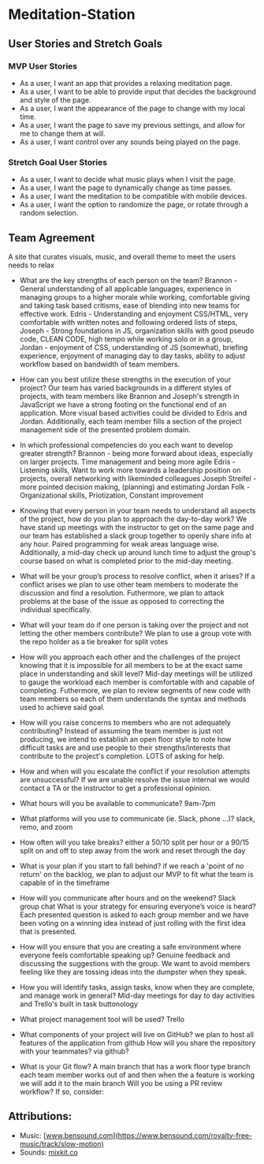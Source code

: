 # Meditation-Station


## User Stories and Stretch Goals

### MVP User Stories

* As a user, I want an app that provides a relaxing meditation page.
* As a user, I want to be able to provide input that decides the background and style of the page.
* As a user, I want the appearance of the page to change with my local time.
* As a user, I want the page to save my previous settings, and allow for me to change them at will.
* As a user, I want control over any sounds being played on the page.

### Stretch Goal User Stories

* As a user, I want to decide what music plays when I visit the page.
* As a user, I want the page to dynamically change as time passes.
* As a user, I want the meditation to be compatible with mobile devices.
* As a user, I want the option to randomize the page, or rotate through a random selection.


## Team Agreement

A site that curates visuals, music, and overall theme to meet the users needs to relax

* What are the key strengths of each person on the team?
Brannon - General understanding of all applicable languages, experience in managing groups to a higher morale while working, comfortable giving and taking task based critisms, ease of blending into new teams for effective work.
Edris - Understanding and enjoyment CSS/HTML, very comfortable with written notes and following ordered lists of steps,  
Joseph - Strong foundations in JS, organization skills with good pseudo code, CLEAN CODE, high tempo while working solo or in a group,
Jordan - enjoyment of CSS, understanding of JS (somewhat), briefing experience, enjoyment of managing day to day tasks,  ability to adjust workflow based on bandwidth of team members.

* How can you best utilize these strengths in the execution of your project?
Our team has varied backgrounds in a different styles of projects, with team members like Brannon and Joseph's strength in JavaScript we have a strong footing on the functional end of an application. More visual based activities could be divided to Edris and Jordan. Additionally, each team member fills a section of the project management side of the presented problem domain.

* In which professional competencies do you each want to develop greater strength?
Brannon - being more forward about ideas, especially on larger projects. Time management and being more agile
Edris - Listening skills, Want to work more towards a leadership position on projects, overall networking with likeminded colleagues
Joseph Streifel - more pointed decision making, (planning) and estimating
Jordan Folk - Organizational skills, Priotization, Constant improvement

* Knowing that every person in your team needs to understand all aspects of the project, how do you plan to approach the day-to-day work?
We have stand up meetings with the instructor to get on the same page and our team has established a slack group together to openly share info at any hour. Paired programming for weak areas language wise. Additionally, a mid-day check up around lunch time to adjust the group's course based on what is completed prior to the mid-day meeting.


* What will be your group’s process to resolve conflict, when it arises?
If a conflict arises we plan to use other team members to moderate the discussion and find a resolution. Futhermore, we plan to attack problems at the base of the issue as opposed to correcting the individual specifically.


* What will your team do if one person is taking over the project and not letting the other members contribute?
We plan to use a group vote with the repo holder as a tie breaker for split votes


* How will you approach each other and the challenges of the project knowing that it is impossible for all members to be at the exact same place in understanding and skill level?
Mid-day meetings will be utilized to gauge the workload each member is comfortable with and capable of completing. Futhermore, we plan to review segments of new code with team members so each of them understands the syntax and methods used to achieve said goal.

* How will you raise concerns to members who are not adequately contributing?
Instead of assuming the team member is just not producing, we intend to establish an open floor style to note how difficult tasks are and use people to their strengths/interests that contribute to the project's completion. LOTS of asking for help.

* How and when will you escalate the conflict if your resolution attempts are unsuccessful?
If we are unable resolve the issue internal we would contact a TA or the instructor to get a professional opinion.

* What hours will you be available to communicate?
9am-7pm

* What platforms will you use to communicate (ie. Slack, phone …)?
slack, remo, and zoom

* How often will you take breaks?
either a 50/10 split per hour or a 90/15 split on and off to step away from the work and reset through the day

* What is your plan if you start to fall behind?
if we reach a 'point of no return' on the backlog, we plan to adjust our MVP to fit what the team is capable of in the timeframe


* How will you communicate after hours and on the weekend?
Slack group chat What is your strategy for ensuring everyone’s voice is heard?
Each presented question is asked to each group member and we have been voting on a winning idea instead of just rolling with the first idea that is presented. 

* How will you ensure that you are creating a safe environment where everyone feels comfortable speaking up?
Genuine feedback and discussing the suggestions with the group. We want to avoid members feeling like they are tossing ideas into the dumpster when they speak. 

* How you will identify tasks, assign tasks, know when they are complete, and manage work in general?
Mid-day meetings for day to day activities and Trello's built in task buttonology
* What project management tool will be used?
Trello
* What components of your project will live on GitHub?
we plan to host all features of the application from github
How will you share the repository with your teammates?
via github?
* What is your Git flow?
A main branch that has a work floor type branch each team member works out of and then when the a feature is working we will add it to the main branch 
Will you be using a PR review workflow? If so, consider:

## Attributions:

* Music: [www.bensound.com](https://www.bensound.com/royalty-free-music/track/slow-motion)
* Sounds: [mixkit.co](https://mixkit.co/)